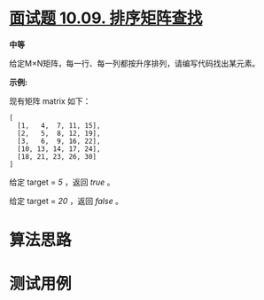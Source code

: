 # [面试题 10.09. 排序矩阵查找][cnTitle]

**中等**

给定M×N矩阵，每一行、每一列都按升序排列，请编写代码找出某元素。

**示例:** 

现有矩阵 matrix 如下：

```
[
  [1,   4,  7, 11, 15],
  [2,   5,  8, 12, 19],
  [3,   6,  9, 16, 22],
  [10, 13, 14, 17, 24],
  [18, 21, 23, 26, 30]
]

```

给定 target =  *5* ，返回  *true* 。

给定 target =  *20* ，返回  *false* 。




# 算法思路

# 测试用例
```
```

[cnTitle]: https://leetcode-cn.com/problems/sorted-matrix-search-lcci/
